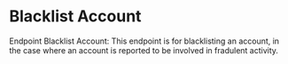 # Blacklist Account

Endpoint Blacklist Account: This endpoint is for blacklisting an account, in the case where an account is reported to be involved in fradulent activity.